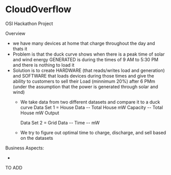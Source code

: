# CloudOverflow
OSI Hackathon Project

Overview
- we have many devices at home that charge throughout the day and thats it
- Problem is that the duck curve shows when there is a peak time of solar and wind energy GENERATED is during the times of 9 AM to 5:30 PM and there is nothing to load it 
- Solution is to create HARDWARE (that reads/writes load and generation) and SOFTWARE that loads devices during those times and give the ability to customers to sell their Load  (minnimum 20%) after 6 PMm (under the assumption that the power is generated through solar and wind)
    - We take data from two different datasets and compare it to a duck curve
        Data Set 1 = House Data
            -- Total House mW Capacity
            -- Total House mW Output
      
        Data Set 2 = Grid Data
            -- Time 
            -- mW
    - We try to figure out optimal time to charge, discharge, and sell based on the datasets





Business Aspects:

- 








TO ADD
    